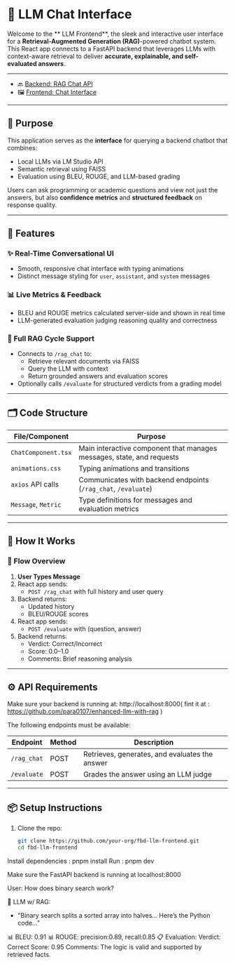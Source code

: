 # 🧠 LLM Chat Interface

Welcome to the ** LLM Frontend**, the sleek and interactive user interface for a **Retrieval-Augmented Generation (RAG)**-powered chatbot system.  
This React app connects to a FastAPI backend that leverages LLMs with context-aware retrieval to deliver **accurate, explainable, and self-evaluated answers**.

---

- 🔙 [Backend: RAG Chat API](https://github.com/para0107/enhanced-llm-with-rag)
- 🖼️ [Frontend: Chat Interface](https://github.com/para0107/rag-llm-frontend)

---

## 🎯 Purpose

This application serves as the **interface** for querying a backend chatbot that combines:

- Local LLMs via LM Studio API
- Semantic retrieval using FAISS
- Evaluation using BLEU, ROUGE, and LLM-based grading

Users can ask programming or academic questions and view not just the answers, but also **confidence metrics** and **structured feedback** on response quality.

---

## 🚀 Features

### ✨ Real-Time Conversational UI

- Smooth, responsive chat interface with typing animations
- Distinct message styling for `user`, `assistant`, and `system` messages

### 📊 Live Metrics & Feedback

- BLEU and ROUGE metrics calculated server-side and shown in real time
- LLM-generated evaluation judging reasoning quality and correctness

### 🔄 Full RAG Cycle Support

- Connects to `/rag_chat` to:
  - Retrieve relevant documents via FAISS
  - Query the LLM with context
  - Return grounded answers and evaluation scores
- Optionally calls `/evaluate` for structured verdicts from a grading model

---

## 🗂 Code Structure

| File/Component       | Purpose                                                                 |
|----------------------|-------------------------------------------------------------------------|
| `ChatComponent.tsx`  | Main interactive component that manages messages, state, and requests   |
| `animations.css`     | Typing animations and transitions                                        |
| `axios` API calls    | Communicates with backend endpoints (`/rag_chat`, `/evaluate`)          |
| `Message`, `Metric`  | Type definitions for messages and evaluation metrics                    |

---

## 🧠 How It Works

### 🔄 Flow Overview

1. **User Types Message**
2. React app sends:
    - `POST /rag_chat` with full history and user query
3. Backend returns:
    - Updated history
    - BLEU/ROUGE scores
4. React app sends:
    - `POST /evaluate` with (question, answer)
5. Backend returns:
    - Verdict: Correct/Incorrect
    - Score: 0.0–1.0
    - Comments: Brief reasoning analysis

---

## ⚙️ API Requirements

Make sure your backend is running at: http://localhost:8000( fint it at : https://github.com/para0107/enhanced-llm-with-rag )

The following endpoints must be available:

| Endpoint       | Method | Description                                         |
|----------------|--------|-----------------------------------------------------|
| `/rag_chat`    | POST   | Retrieves, generates, and evaluates the answer      |
| `/evaluate`    | POST   | Grades the answer using an LLM judge                |

---

## 📦 Setup Instructions

1. Clone the repo:
   ```bash
   git clone https://github.com/your-org/fbd-llm-frontend.git
   cd fbd-llm-frontend


Install dependencies : pnpm install
Run : pnpm dev 

Make sure the FastAPI backend is running at localhost:8000



User: How does binary search work?

🧠 LLM w/ RAG: 
  - "Binary search splits a sorted array into halves... 
     Here’s the Python code..."

📊 BLEU: 0.91
📊 ROUGE: precision:0.89, recall:0.85
📋 Evaluation:
  Verdict: Correct
  Score: 0.95
  Comments: The logic is valid and supported by retrieved facts.
